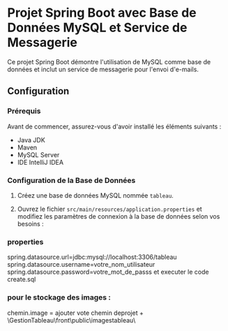 # Projet Spring Boot avec Base de Données MySQL et Service de Messagerie
Ce projet Spring Boot démontre l'utilisation de MySQL comme base de données et inclut un service de messagerie pour l'envoi d'e-mails.
## Configuration
### Prérequis
Avant de commencer, assurez-vous d'avoir installé les éléments suivants :
- Java JDK
- Maven
- MySQL Server
- IDE IntelliJ IDEA
### Configuration de la Base de Données
1. Créez une base de données MySQL nommée `tableau`.

2. Ouvrez le fichier `src/main/resources/application.properties` et modifiez les paramètres de connexion à la base de données selon vos besoins :
### properties
   spring.datasource.url=jdbc:mysql://localhost:3306/tableau
   spring.datasource.username=votre_nom_utilisateur
   spring.datasource.password=votre_mot_de_passs
  et executer le code create.sql 
### pour le stockage des images :
chemin.image = ajouter vote chemin deprojet + \\GestionTableau\\front\\public\\imagestableau\\
